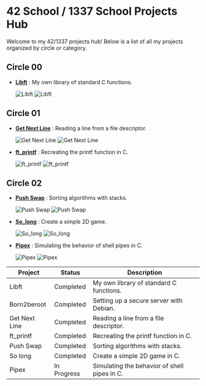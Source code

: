 # 42 School / 1337 School Projects Hub

Welcome to my 42/1337 projects hub! Below is a list of all my projects organized by circle or category.

## Circle 00
- **[Libft](https://github.com/Redadaghouj/42-libft_1337)** : My own library of standard C functions.

  ![Libft](https://img.shields.io/badge/Status-Completed-brightgreen) ![Libft](https://img.shields.io/badge/Grade-125%2F125-success)

## Circle 01
- **[Get Next Line](https://github.com/Redadaghouj/42-get_next_line_1337)** : Reading a line from a file descriptor.

  ![Get Next Line](https://img.shields.io/badge/Status-Completed-brightgreen) ![Get Next Line](https://img.shields.io/badge/Grade-112%2F125-success)

- **[ft_printf](https://github.com/Redadaghouj/42-ft_printf_1337)** : Recreating the printf function in C.

  ![ft_printf](https://img.shields.io/badge/Status-Completed-brightgreen) ![ft_printf](https://img.shields.io/badge/Grade-125%2F125-success)

## Circle 02
- **[Push Swap](https://github.com/Redadaghouj/42-push_swap_1337)** : Sorting algorithms with stacks.
 
  ![Push Swap](https://img.shields.io/badge/Status-Completed-brightgreen) ![Push Swap](https://img.shields.io/badge/Grade-125%2F125-success)

- **[So_long](https://github.com/Redadaghouj/42-so_long_1337)** : Create a simple 2D game.
 
  ![So_long](https://img.shields.io/badge/Status-Completed-brightgreen) ![So_long](https://img.shields.io/badge/Grade-125%2F125-success)

- **[Pipex](https://github.com/Redadaghouj/42-Pipex_1337)** : Simulating the behavior of shell pipes in C.

  ![Pipex](https://img.shields.io/badge/Status-In_Progress-orange) ![Pipex](https://img.shields.io/badge/Grade-0%2F125-success)


| Project          | Status      | Description                                 |
|------------------|-------------|---------------------------------------------|
| Libft            | Completed   | My own library of standard C functions.     |
| Born2beroot      | Completed   | Setting up a secure server with Debian.     |
| Get Next Line    | Completed   | Reading a line from a file descriptor.      |
| ft_printf        | Completed   | Recreating the printf function in C.        |
| Push Swap        | Completed   | Sorting algorithms with stacks.             |
| So long          | Completed   | Create a simple 2D game in C.               |
| Pipex            | In Progress | Simulating the behavior of shell pipes in C.|
